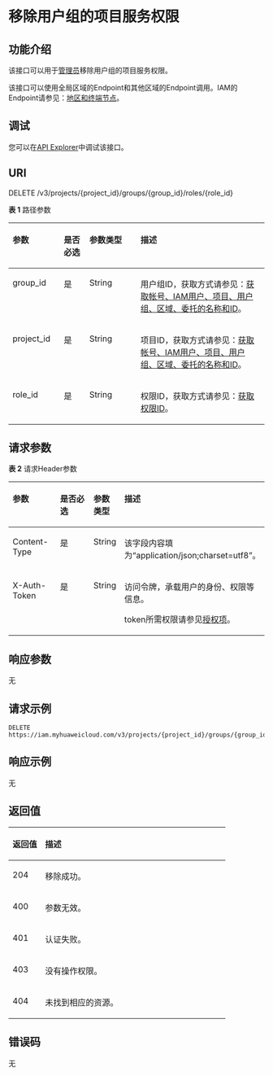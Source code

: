 # 移除用户组的项目服务权限<a name="iam_10_0010"></a>

## 功能介绍<a name="zh-cn_topic_0222037450_section21021928203315"></a>

该接口可以用于<u>[管理员](https://support.huaweicloud.com/usermanual-iam/iam_01_0001.html)</u><u></u>移除用户组的项目服务权限。

该接口可以使用全局区域的Endpoint和其他区域的Endpoint调用。IAM的Endpoint请参见：[地区和终端节点](https://developer.huaweicloud.com/endpoint?IAM)。

## 调试<a name="section29242056635"></a>

您可以在[API Explorer](https://apiexplorer.developer.huaweicloud.com/apiexplorer/doc?product=IAM&api=KeystoneRemoveProjectPermissionFromGroup)中调试该接口。

## URI<a name="zh-cn_topic_0222037450_section410392813316"></a>

DELETE /v3/projects/\{project\_id\}/groups/\{group\_id\}/roles/\{role\_id\}

**表 1**  路径参数

<a name="zh-cn_topic_0222037450_table12104192843319"></a>
<table><thead align="left"><tr id="zh-cn_topic_0222037450_row12104112812334"><th class="cellrowborder" valign="top" width="20%" id="mcps1.2.5.1.1"><p id="zh-cn_topic_0222037450_p110513280334"><a name="zh-cn_topic_0222037450_p110513280334"></a><a name="zh-cn_topic_0222037450_p110513280334"></a>参数</p>
</th>
<th class="cellrowborder" valign="top" width="10%" id="mcps1.2.5.1.2"><p id="zh-cn_topic_0222037450_p10105828183316"><a name="zh-cn_topic_0222037450_p10105828183316"></a><a name="zh-cn_topic_0222037450_p10105828183316"></a>是否必选</p>
</th>
<th class="cellrowborder" valign="top" width="20%" id="mcps1.2.5.1.3"><p id="zh-cn_topic_0222037450_p18105112815330"><a name="zh-cn_topic_0222037450_p18105112815330"></a><a name="zh-cn_topic_0222037450_p18105112815330"></a>参数类型</p>
</th>
<th class="cellrowborder" valign="top" width="50%" id="mcps1.2.5.1.4"><p id="zh-cn_topic_0222037450_p9105162893311"><a name="zh-cn_topic_0222037450_p9105162893311"></a><a name="zh-cn_topic_0222037450_p9105162893311"></a>描述</p>
</th>
</tr>
</thead>
<tbody><tr id="zh-cn_topic_0222037450_row10104628133317"><td class="cellrowborder" valign="top" width="20%" headers="mcps1.2.5.1.1 "><p id="zh-cn_topic_0222037450_p15106428153311"><a name="zh-cn_topic_0222037450_p15106428153311"></a><a name="zh-cn_topic_0222037450_p15106428153311"></a>group_id</p>
</td>
<td class="cellrowborder" valign="top" width="10%" headers="mcps1.2.5.1.2 "><p id="zh-cn_topic_0222037450_p1710617281334"><a name="zh-cn_topic_0222037450_p1710617281334"></a><a name="zh-cn_topic_0222037450_p1710617281334"></a>是</p>
</td>
<td class="cellrowborder" valign="top" width="20%" headers="mcps1.2.5.1.3 "><p id="zh-cn_topic_0222037450_p14106122814336"><a name="zh-cn_topic_0222037450_p14106122814336"></a><a name="zh-cn_topic_0222037450_p14106122814336"></a>String</p>
</td>
<td class="cellrowborder" valign="top" width="50%" headers="mcps1.2.5.1.4 "><p id="zh-cn_topic_0222037450_p181076289334"><a name="zh-cn_topic_0222037450_p181076289334"></a><a name="zh-cn_topic_0222037450_p181076289334"></a>用户组ID，获取方式请参见：<a href="获取帐号-IAM用户-项目-用户组-区域-委托的名称和ID.md">获取帐号、IAM用户、项目、用户组、区域、委托的名称和ID</a>。</p>
</td>
</tr>
<tr id="zh-cn_topic_0222037450_row1810452815330"><td class="cellrowborder" valign="top" width="20%" headers="mcps1.2.5.1.1 "><p id="zh-cn_topic_0222037450_p1810712811332"><a name="zh-cn_topic_0222037450_p1810712811332"></a><a name="zh-cn_topic_0222037450_p1810712811332"></a>project_id</p>
</td>
<td class="cellrowborder" valign="top" width="10%" headers="mcps1.2.5.1.2 "><p id="zh-cn_topic_0222037450_p710732813319"><a name="zh-cn_topic_0222037450_p710732813319"></a><a name="zh-cn_topic_0222037450_p710732813319"></a>是</p>
</td>
<td class="cellrowborder" valign="top" width="20%" headers="mcps1.2.5.1.3 "><p id="zh-cn_topic_0222037450_p410872883312"><a name="zh-cn_topic_0222037450_p410872883312"></a><a name="zh-cn_topic_0222037450_p410872883312"></a>String</p>
</td>
<td class="cellrowborder" valign="top" width="50%" headers="mcps1.2.5.1.4 "><p id="zh-cn_topic_0222037450_p1610815286338"><a name="zh-cn_topic_0222037450_p1610815286338"></a><a name="zh-cn_topic_0222037450_p1610815286338"></a>项目ID，获取方式请参见：<a href="获取帐号-IAM用户-项目-用户组-区域-委托的名称和ID.md">获取帐号、IAM用户、项目、用户组、区域、委托的名称和ID</a>。</p>
</td>
</tr>
<tr id="zh-cn_topic_0222037450_row3104128153320"><td class="cellrowborder" valign="top" width="20%" headers="mcps1.2.5.1.1 "><p id="zh-cn_topic_0222037450_p161081428113311"><a name="zh-cn_topic_0222037450_p161081428113311"></a><a name="zh-cn_topic_0222037450_p161081428113311"></a>role_id</p>
</td>
<td class="cellrowborder" valign="top" width="10%" headers="mcps1.2.5.1.2 "><p id="zh-cn_topic_0222037450_p910912815337"><a name="zh-cn_topic_0222037450_p910912815337"></a><a name="zh-cn_topic_0222037450_p910912815337"></a>是</p>
</td>
<td class="cellrowborder" valign="top" width="20%" headers="mcps1.2.5.1.3 "><p id="zh-cn_topic_0222037450_p7109112833313"><a name="zh-cn_topic_0222037450_p7109112833313"></a><a name="zh-cn_topic_0222037450_p7109112833313"></a>String</p>
</td>
<td class="cellrowborder" valign="top" width="50%" headers="mcps1.2.5.1.4 "><p id="zh-cn_topic_0222037450_p11109128113311"><a name="zh-cn_topic_0222037450_p11109128113311"></a><a name="zh-cn_topic_0222037450_p11109128113311"></a>权限ID，获取方式请参见：<a href="查询权限列表.md">获取权限ID</a>。</p>
</td>
</tr>
</tbody>
</table>

## 请求参数<a name="zh-cn_topic_0222037450_section811002819334"></a>

**表 2**  请求Header参数

<a name="zh-cn_topic_0222037450_HeaderParameter"></a>
<table><thead align="left"><tr id="zh-cn_topic_0222037450_row11110328143314"><th class="cellrowborder" valign="top" width="20%" id="mcps1.2.5.1.1"><p id="zh-cn_topic_0222037450_p12111102883319"><a name="zh-cn_topic_0222037450_p12111102883319"></a><a name="zh-cn_topic_0222037450_p12111102883319"></a>参数</p>
</th>
<th class="cellrowborder" valign="top" width="20%" id="mcps1.2.5.1.2"><p id="zh-cn_topic_0222037450_p111122823318"><a name="zh-cn_topic_0222037450_p111122823318"></a><a name="zh-cn_topic_0222037450_p111122823318"></a>是否必选</p>
</th>
<th class="cellrowborder" valign="top" width="10%" id="mcps1.2.5.1.3"><p id="zh-cn_topic_0222037450_p4111192816338"><a name="zh-cn_topic_0222037450_p4111192816338"></a><a name="zh-cn_topic_0222037450_p4111192816338"></a>参数类型</p>
</th>
<th class="cellrowborder" valign="top" width="50%" id="mcps1.2.5.1.4"><p id="zh-cn_topic_0222037450_p16112162863315"><a name="zh-cn_topic_0222037450_p16112162863315"></a><a name="zh-cn_topic_0222037450_p16112162863315"></a>描述</p>
</th>
</tr>
</thead>
<tbody><tr id="zh-cn_topic_0222037450_row7110328183316"><td class="cellrowborder" valign="top" width="20%" headers="mcps1.2.5.1.1 "><p id="zh-cn_topic_0222037450_p1511262813317"><a name="zh-cn_topic_0222037450_p1511262813317"></a><a name="zh-cn_topic_0222037450_p1511262813317"></a>Content-Type</p>
</td>
<td class="cellrowborder" valign="top" width="20%" headers="mcps1.2.5.1.2 "><p id="zh-cn_topic_0222037450_p18112162819331"><a name="zh-cn_topic_0222037450_p18112162819331"></a><a name="zh-cn_topic_0222037450_p18112162819331"></a>是</p>
</td>
<td class="cellrowborder" valign="top" width="10%" headers="mcps1.2.5.1.3 "><p id="zh-cn_topic_0222037450_p13113128123318"><a name="zh-cn_topic_0222037450_p13113128123318"></a><a name="zh-cn_topic_0222037450_p13113128123318"></a>String</p>
</td>
<td class="cellrowborder" valign="top" width="50%" headers="mcps1.2.5.1.4 "><p id="zh-cn_topic_0222037450_p911382813337"><a name="zh-cn_topic_0222037450_p911382813337"></a><a name="zh-cn_topic_0222037450_p911382813337"></a>该字段内容填为“application/json;charset=utf8”。</p>
</td>
</tr>
<tr id="zh-cn_topic_0222037450_row15110102813316"><td class="cellrowborder" valign="top" width="20%" headers="mcps1.2.5.1.1 "><p id="zh-cn_topic_0222037450_p5113132819338"><a name="zh-cn_topic_0222037450_p5113132819338"></a><a name="zh-cn_topic_0222037450_p5113132819338"></a>X-Auth-Token</p>
</td>
<td class="cellrowborder" valign="top" width="20%" headers="mcps1.2.5.1.2 "><p id="zh-cn_topic_0222037450_p9113228133311"><a name="zh-cn_topic_0222037450_p9113228133311"></a><a name="zh-cn_topic_0222037450_p9113228133311"></a>是</p>
</td>
<td class="cellrowborder" valign="top" width="10%" headers="mcps1.2.5.1.3 "><p id="zh-cn_topic_0222037450_p1311414288333"><a name="zh-cn_topic_0222037450_p1311414288333"></a><a name="zh-cn_topic_0222037450_p1311414288333"></a>String</p>
</td>
<td class="cellrowborder" valign="top" width="50%" headers="mcps1.2.5.1.4 "><p id="p183361532104714"><a name="p183361532104714"></a><a name="p183361532104714"></a>访问令牌，承载用户的身份、权限等信息。</p>
<p id="p2336932104717"><a name="p2336932104717"></a><a name="p2336932104717"></a>token所需权限请参见<a href="授权项.md">授权项</a>。</p>
</td>
</tr>
</tbody>
</table>

## 响应参数<a name="zh-cn_topic_0222037450_section19114112814330"></a>

无

## 请求示例<a name="zh-cn_topic_0222037450_section6115122863312"></a>

```
DELETE https://iam.myhuaweicloud.com/v3/projects/{project_id}/groups/{group_id}/roles/{role_id}
```

## 响应示例<a name="zh-cn_topic_0222037450_section1111710288339"></a>

无

## 返回值<a name="zh-cn_topic_0222037450_section411711287331"></a>

<a name="zh-cn_topic_0222037450_table282"></a>
<table><thead align="left"><tr id="zh-cn_topic_0222037450_row14118192813331"><th class="cellrowborder" valign="top" width="15%" id="mcps1.1.3.1.1"><p id="zh-cn_topic_0222037450_p4119172818331"><a name="zh-cn_topic_0222037450_p4119172818331"></a><a name="zh-cn_topic_0222037450_p4119172818331"></a>返回值</p>
</th>
<th class="cellrowborder" valign="top" width="85%" id="mcps1.1.3.1.2"><p id="zh-cn_topic_0222037450_p18119122811332"><a name="zh-cn_topic_0222037450_p18119122811332"></a><a name="zh-cn_topic_0222037450_p18119122811332"></a>描述</p>
</th>
</tr>
</thead>
<tbody><tr id="zh-cn_topic_0222037450_row411862811332"><td class="cellrowborder" valign="top" width="15%" headers="mcps1.1.3.1.1 "><p id="zh-cn_topic_0222037450_p1011918285331"><a name="zh-cn_topic_0222037450_p1011918285331"></a><a name="zh-cn_topic_0222037450_p1011918285331"></a>204</p>
</td>
<td class="cellrowborder" valign="top" width="85%" headers="mcps1.1.3.1.2 "><p id="zh-cn_topic_0222037450_p9120132873314"><a name="zh-cn_topic_0222037450_p9120132873314"></a><a name="zh-cn_topic_0222037450_p9120132873314"></a>移除成功。</p>
</td>
</tr>
<tr id="zh-cn_topic_0222037450_row2118122843313"><td class="cellrowborder" valign="top" width="15%" headers="mcps1.1.3.1.1 "><p id="zh-cn_topic_0222037450_p81205286337"><a name="zh-cn_topic_0222037450_p81205286337"></a><a name="zh-cn_topic_0222037450_p81205286337"></a>400</p>
</td>
<td class="cellrowborder" valign="top" width="85%" headers="mcps1.1.3.1.2 "><p id="zh-cn_topic_0222037450_p612020287337"><a name="zh-cn_topic_0222037450_p612020287337"></a><a name="zh-cn_topic_0222037450_p612020287337"></a>参数无效。</p>
</td>
</tr>
<tr id="zh-cn_topic_0222037450_row611882863319"><td class="cellrowborder" valign="top" width="15%" headers="mcps1.1.3.1.1 "><p id="zh-cn_topic_0222037450_p71201828113317"><a name="zh-cn_topic_0222037450_p71201828113317"></a><a name="zh-cn_topic_0222037450_p71201828113317"></a>401</p>
</td>
<td class="cellrowborder" valign="top" width="85%" headers="mcps1.1.3.1.2 "><p id="zh-cn_topic_0222037450_p712172810339"><a name="zh-cn_topic_0222037450_p712172810339"></a><a name="zh-cn_topic_0222037450_p712172810339"></a>认证失败。</p>
</td>
</tr>
<tr id="zh-cn_topic_0222037450_row17118152814332"><td class="cellrowborder" valign="top" width="15%" headers="mcps1.1.3.1.1 "><p id="zh-cn_topic_0222037450_p131212282334"><a name="zh-cn_topic_0222037450_p131212282334"></a><a name="zh-cn_topic_0222037450_p131212282334"></a>403</p>
</td>
<td class="cellrowborder" valign="top" width="85%" headers="mcps1.1.3.1.2 "><p id="zh-cn_topic_0222037450_p212118282335"><a name="zh-cn_topic_0222037450_p212118282335"></a><a name="zh-cn_topic_0222037450_p212118282335"></a>没有操作权限。</p>
</td>
</tr>
<tr id="zh-cn_topic_0222037450_row311852833319"><td class="cellrowborder" valign="top" width="15%" headers="mcps1.1.3.1.1 "><p id="zh-cn_topic_0222037450_p11222028103316"><a name="zh-cn_topic_0222037450_p11222028103316"></a><a name="zh-cn_topic_0222037450_p11222028103316"></a>404</p>
</td>
<td class="cellrowborder" valign="top" width="85%" headers="mcps1.1.3.1.2 "><p id="zh-cn_topic_0222037450_p3122628153311"><a name="zh-cn_topic_0222037450_p3122628153311"></a><a name="zh-cn_topic_0222037450_p3122628153311"></a>未找到相应的资源。</p>
</td>
</tr>
</tbody>
</table>

## 错误码<a name="zh-cn_topic_0222037450_section13122162803319"></a>

无

